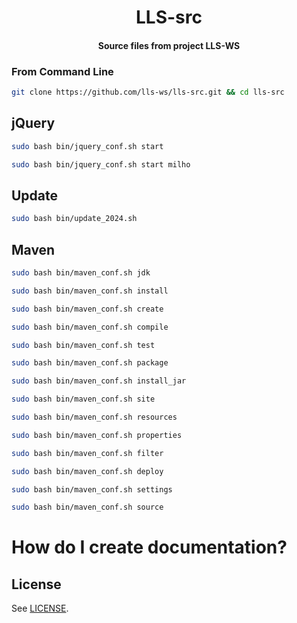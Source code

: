 <h1 align="center">
  LLS-src
</h1>

<h4 align="center">
  Source files from project LLS-WS
</h4>

### From Command Line

```bash
git clone https://github.com/lls-ws/lls-src.git && cd lls-src

```

## jQuery

```bash
sudo bash bin/jquery_conf.sh start
```

```bash
sudo bash bin/jquery_conf.sh start milho
```

## Update

```bash
sudo bash bin/update_2024.sh
```

## Maven

```bash
sudo bash bin/maven_conf.sh jdk

sudo bash bin/maven_conf.sh install

sudo bash bin/maven_conf.sh create

sudo bash bin/maven_conf.sh compile

sudo bash bin/maven_conf.sh test

sudo bash bin/maven_conf.sh package

sudo bash bin/maven_conf.sh install_jar

sudo bash bin/maven_conf.sh site

sudo bash bin/maven_conf.sh resources

sudo bash bin/maven_conf.sh properties

sudo bash bin/maven_conf.sh filter

sudo bash bin/maven_conf.sh deploy

sudo bash bin/maven_conf.sh settings

sudo bash bin/maven_conf.sh source

```

# How do I create documentation?

## License

See [LICENSE](LICENSE).
